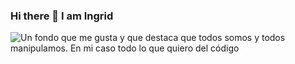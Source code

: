 ### Hi there 👋 I am Ingrid
![Un fondo que me gusta y que destaca que todos somos y todos manipulamos. En mi caso todo lo que quiero del código](https://www.canva.com/design/DAFgoj_g69s/SHn7ZFxQGFkakpYCqhiHhg/edit)

<!--
**IngridBafk/IngridBafk** is a ✨ _special_ ✨ repository because its `README.md` (this file) appears on your GitHub profile.

Here are some ideas to get you started:

- 🔭 I’m currently working on ...
- 🌱 I’m currently learning ...
- 👯 I’m looking to collaborate on ...
- 🤔 I’m looking for help with ...
- 💬 Ask me about ...
- 📫 How to reach me: ...
- 😄 Pronouns: ...
- ⚡ Fun fact: ...
-->

